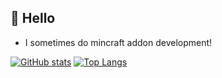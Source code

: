 <!--
https://github.com/anuraghazra/github-readme-stats
-->

## 👋 Hello
- I sometimes do mincraft addon development!
<!-- - if you're interested in downloading Minecraft add-ons go to [My website](https://StarsShadow-dev.github.io/) -->

[![GitHub stats](https://github-readme-stats.vercel.app/api?username=StarsShadow-dev&include_all_commits=true&hide=prs&show_icons=true)](https://github.com/StarsShadow-dev)
[![Top Langs](https://github-readme-stats.vercel.app/api/top-langs/?username=StarsShadow-dev&layout=compact&hide=html,css)](https://github.com/StarsShadow-dev)
